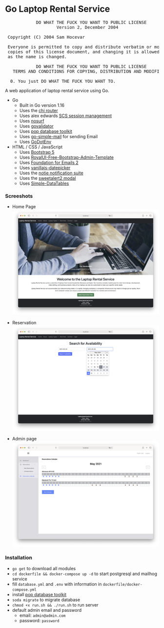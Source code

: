 # Go Laptop Rental Service

<pre>
            DO WHAT THE FUCK YOU WANT TO PUBLIC LICENSE
                    Version 2, December 2004

 Copyright (C) 2004 Sam Hocevar <sam@hocevar.net>

 Everyone is permitted to copy and distribute verbatim or modified
 copies of this license document, and changing it is allowed as long
 as the name is changed.

            DO WHAT THE FUCK YOU WANT TO PUBLIC LICENSE
   TERMS AND CONDITIONS FOR COPYING, DISTRIBUTION AND MODIFICATION

  0. You just DO WHAT THE FUCK YOU WANT TO.
</pre>

A web application of laptop rental service using Go.

- Go
  - Built in Go version 1.16
  - Uses the [chi router](https://github.com/go-chi/chi)
  - Uses alex edwards [SCS session management](https://github.com/alexedwards/scs)
  - Uses [nosurf](https://github.com/justinas/nosurf)
  - Uses [govalidator](https://github.com/asaskevich/govalidator)
  - Uses [pop database toolkit](https://github.com/gobuffalo/pop)
  - Uses [go-simple-mail](https://github.com/xhit/go-simple-mail) for sending Email
  - Uses [GoDotEnv](https://github.com/joho/godotenv)
- HTML / CSS / JavaScript
  - Uses [Bootstrap 5](https://getbootstrap.jp/)
  - Uses [RoyalUI-Free-Bootstrap-Admin-Template](https://github.com/BootstrapDash/RoyalUI-Free-Bootstrap-Admin-Template)
  - Uses [Foundation for Emails 2](https://get.foundation/emails.html)
  - Uses [vanillajs-datepicker](https://github.com/mymth/vanillajs-datepicker)
  - Uses the [notie notification suite](https://github.com/jaredreich/notie)
  - Uses the [sweetalert2 modal](https://sweetalert2.github.io/)
  - Uses [Simple-DataTables](https://github.com/fiduswriter/Simple-DataTables)

### Screeshots

- Home Page
  ![home](https://github.com/kaitolucifer/go-laptop-rental-web-app/blob/main/demo/home.png)

- Reservation
  ![reservation](https://github.com/kaitolucifer/go-laptop-rental-web-app/blob/main/demo/reservation.png)

- Admin page
  ![admin](https://github.com/kaitolucifer/go-laptop-rental-web-app/blob/main/demo/admin.png)

### Installation

- `go get` to download all modules
- `cd dockerfile && docker-compose up -d` to start postgresql and mailhog service
- fill `database.yml` and `.env` with information in `dockerfile/docker-compose.yml`
- install [pop database toolkit](https://github.com/gobuffalo/pop)
- `soda migrate` to migrate database
- `chmod +x run.sh && ./run.sh` to run server
- default admin email and password
  - email: `admin@admin.com`
  - password: `password`

